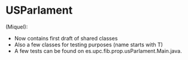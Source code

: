 # USParlament
(Miquel):
   - Now contains first draft of shared classes
   - Also a few classes for testing purposes (name starts with T)
   - A few tests can be found on es.upc.fib.prop.usParlament.Main.java.